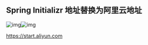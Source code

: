 ## Spring Initializr 地址替换为阿里云地址

![img](imgs.assets/849431-20200817112517355-1119582860-16481778380051.png)![img](https://img2020.cnblogs.com/blog/849431/202008/849431-20200817112517355-1119582860.png)

https://start.aliyun.com

